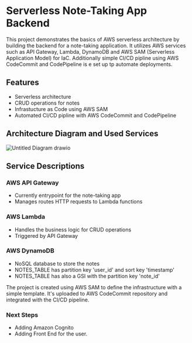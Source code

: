 # Serverless Note-Taking App Backend

This project demonstrates the basics of AWS serverless architecture by building the backend for a note-taking application. It utilizes AWS services such as API Gateway, Lambda, DynamoDB and AWS SAM (Serverless Application Model) for IaC. Additionally simple CI/CD pipline using AWS CodeCommit and CodePipeline is e set up tp automate deployments. 

## Features
- Serverless architecture
- CRUD operations for notes
- Infrastucture as Code using AWS SAM
- Automated CI/CD pipline with AWS CodeCommit and CodePipeline

## Architecture Diagram and Used Services

![Untitled Diagram drawio](https://github.com/user-attachments/assets/e1a081e7-bfa3-44e2-9a06-65e40d3b20b4)

## Service Descriptions

### AWS API Gateway
- Currently entrypoint for the note-taking app
- Manages routes HTTP requests to Lambda functions
### AWS Lambda
- Handles the business logic for CRUD operations
- Triggered by API Gateway
### AWS DynamoDB
- NoSQL database to store the notes
- NOTES_TABLE has partition key 'user_id' and sort key 'timestamp'
- NOTES_TABLE has also a GSI with the partition key 'note_id'

The project is created using AWS SAM to define the infrastructure with a simple template. It's uploaded to AWS CodeCommit repository and integrated with the CI/CD pipeline. 

### Next Steps
- Adding Amazon Cognito
- Adding Front End for the user. 
